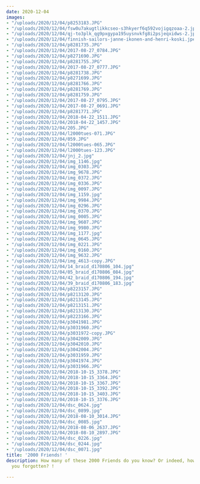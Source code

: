 ```yaml
---
date: 2020-12-04
images:
- "/uploads/2020/12/04/p8253183.JPG"
- "/uploads/2020/12/04/fsw0u7akugtlikkcseo-s3hkyerf6q592vojigqzoaa-2.jpg"
- "/uploads/2020/12/04/qj-to3plk_qg9pxgypa195uysnvkfg8i2psjeqxidws-2.jpg"
- "/uploads/2020/12/04/finnish-sailors-janne-ikonen-and-henri-koski.jpeg"
- "/uploads/2020/12/04/p8281735.JPG"
- "/uploads/2020/12/04/2017-08-27_0784.JPG"
- "/uploads/2020/12/04/p8271690.JPG"
- "/uploads/2020/12/04/p8281755.JPG"
- "/uploads/2020/12/04/2017-08-27_0777.JPG"
- "/uploads/2020/12/04/p8281738.JPG"
- "/uploads/2020/12/04/p8271699.JPG"
- "/uploads/2020/12/04/p8281766.JPG"
- "/uploads/2020/12/04/p8281769.JPG"
- "/uploads/2020/12/04/p8281759.JPG"
- "/uploads/2020/12/04/2017-08-27_0795.JPG"
- "/uploads/2020/12/04/2017-08-27_0691.JPG"
- "/uploads/2020/12/04/p8281771.JPG"
- "/uploads/2020/12/04/2018-04-22_1511.JPG"
- "/uploads/2020/12/04/2018-04-22_1457.JPG"
- "/uploads/2020/12/04/205.JPG"
- "/uploads/2020/12/04/l2000tues-071.JPG"
- "/uploads/2020/12/04/059.JPG"
- "/uploads/2020/12/04/l2000tues-065.JPG"
- "/uploads/2020/12/04/l2000tues-123.JPG"
- "/uploads/2020/12/04/jnj_2.jpg"
- "/uploads/2020/12/04/img_1146.jpg"
- "/uploads/2020/12/04/img_0303.JPG"
- "/uploads/2020/12/04/img_9678.JPG"
- "/uploads/2020/12/04/img_0372.JPG"
- "/uploads/2020/12/04/img_0336.JPG"
- "/uploads/2020/12/04/img_0097.JPG"
- "/uploads/2020/12/04/img_1159.jpg"
- "/uploads/2020/12/04/img_9984.JPG"
- "/uploads/2020/12/04/img_0296.JPG"
- "/uploads/2020/12/04/img_0370.JPG"
- "/uploads/2020/12/04/img_0005.JPG"
- "/uploads/2020/12/04/img_9607.JPG"
- "/uploads/2020/12/04/img_9980.JPG"
- "/uploads/2020/12/04/img_1177.jpg"
- "/uploads/2020/12/04/img_0645.JPG"
- "/uploads/2020/12/04/img_0221.JPG"
- "/uploads/2020/12/04/img_0160.JPG"
- "/uploads/2020/12/04/img_9632.JPG"
- "/uploads/2020/12/04/img_4613-copy.JPG"
- "/uploads/2020/12/04/14_braid_d170806_104.jpg"
- "/uploads/2020/12/04/05_braid_d170806_084.jpg"
- "/uploads/2020/12/04/42_braid_d170806_194.jpg"
- "/uploads/2020/12/04/39_braid_d170806_183.jpg"
- "/uploads/2020/12/04/p8223157.JPG"
- "/uploads/2020/12/04/p8213120.JPG"
- "/uploads/2020/12/04/p8213145.JPG"
- "/uploads/2020/12/04/p8213151.JPG"
- "/uploads/2020/12/04/p8213130.JPG"
- "/uploads/2020/12/04/p8223166.JPG"
- "/uploads/2020/12/04/p3041981.JPG"
- "/uploads/2020/12/04/p3031960.JPG"
- "/uploads/2020/12/04/p3031972-copy.JPG"
- "/uploads/2020/12/04/p3042009.JPG"
- "/uploads/2020/12/04/p3042010.JPG"
- "/uploads/2020/12/04/p3042004.JPG"
- "/uploads/2020/12/04/p3031959.JPG"
- "/uploads/2020/12/04/p3041974.JPG"
- "/uploads/2020/12/04/p3031966.JPG"
- "/uploads/2020/12/04/2018-10-15_3378.JPG"
- "/uploads/2020/12/04/2018-10-15_3364.JPG"
- "/uploads/2020/12/04/2018-10-15_3367.JPG"
- "/uploads/2020/12/04/2018-10-15_3392.JPG"
- "/uploads/2020/12/04/2018-10-15_3403.JPG"
- "/uploads/2020/12/04/2018-10-15_3376.JPG"
- "/uploads/2020/12/04/dsc_0624.jpg"
- "/uploads/2020/12/04/dsc_0899.jpg"
- "/uploads/2020/12/04/2018-08-10_3014.JPG"
- "/uploads/2020/12/04/dsc_0085.jpg"
- "/uploads/2020/12/04/2018-08-06_2637.JPG"
- "/uploads/2020/12/04/2018-08-10_2897.JPG"
- "/uploads/2020/12/04/dsc_0226.jpg"
- "/uploads/2020/12/04/dsc_0244.jpg"
- "/uploads/2020/12/04/dsc_0071.jpg"
title: '2000 Friends! '
description: How many of these 2000 Friends do you know? Or indeed, how many have
  you forgotten? !

---
```

